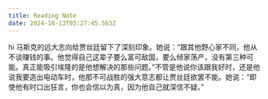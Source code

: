 ```yaml
---
title: Reading Note
date: 2024-10-13T05:27:45.563Z
---
```



hi
马斯克的远大志向给贾丝廷留下了深刻印象。她说：“跟其他野心家不同，他从不谈赚钱的事。他觉得自己这辈子要么富可敌国，要么倾家荡产，没有第三种可能。真正能吸引埃隆的是他想解决的那些问题。”不管是他说你该跟我好时，还是他说我要造出电动车时，他那不可战胜的强大意志都让贾丝廷欲罢不能。她说：“即使他有时口出狂言，你也会信以为真，因为他自己就深信不疑。”